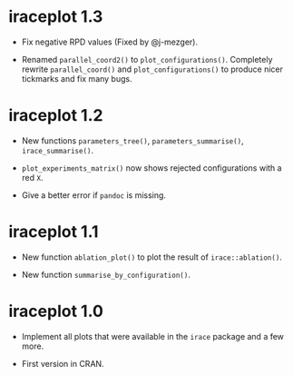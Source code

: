 # iraceplot 1.3

 * Fix negative RPD values (Fixed by @j-mezger).

 * Renamed `parallel_coord2()` to `plot_configurations()`. Completely rewrite `parallel_coord()` and `plot_configurations()` to produce nicer tickmarks and fix many bugs.
 

# iraceplot 1.2
 
 * New functions `parameters_tree()`, `parameters_summarise()`, `irace_summarise()`.

 * `plot_experiments_matrix()` now shows rejected configurations with a red `X`.

 * Give a better error if `pandoc` is missing.
 
# iraceplot 1.1

 * New function `ablation_plot()` to plot the result of `irace::ablation()`.

 * New function `summarise_by_configuration()`.
 
 
# iraceplot 1.0

 * Implement all plots that were available in the `irace` package and a few
   more.
   
 * First version in CRAN.
 






